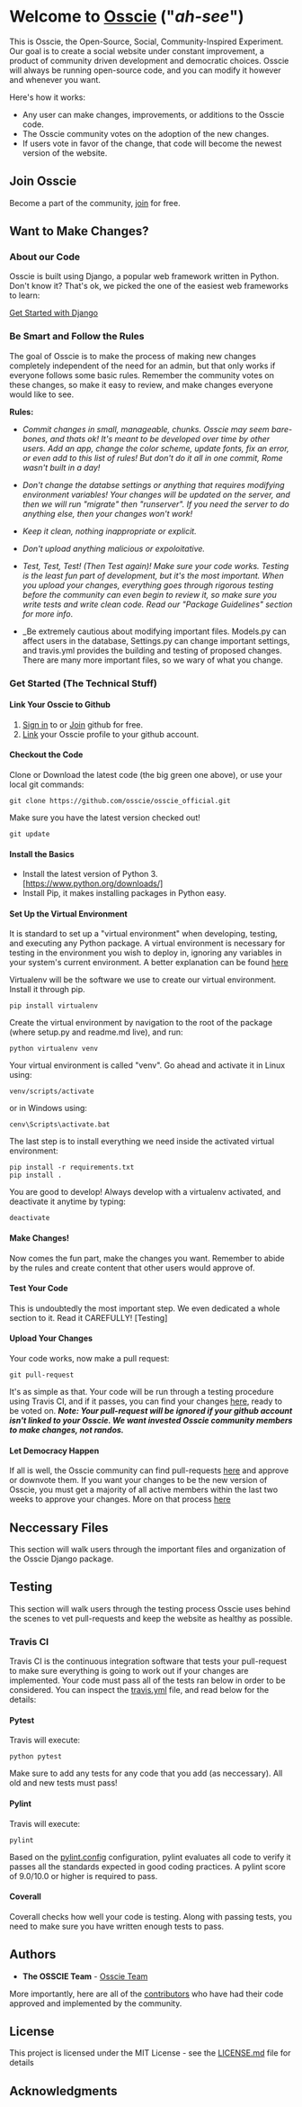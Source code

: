 # Welcome to [Osscie](https://www.google.com) ("_ah-see_")

This is Osscie, the Open-Source, Social, Community-Inspired Experiment. Our goal is to create a social website under constant improvement, a product of community driven development and democratic choices. Osscie will always be running open-source code, and you can modify it however and whenever you want. 

Here's how it works:
* Any user can make changes, improvements, or additions to the Osscie code.
* The Osscie community votes on the adoption of the new changes.
* If users vote in favor of the change, that code will become the newest version of the website.


## Join Osscie

Become a part of the community, [join](https://www.google.com) for free.



## Want to Make Changes?
### About our Code

Osscie is built using Django, a popular web framework written in Python. Don't know it? That's ok, we picked the one of the easiest web frameworks to learn:

  [Get Started with Django](https://www.djangoproject.com/start/)
  


### Be Smart and Follow the Rules
The goal of Osscie is to make the process of making new changes completely independent of the need for an admin, but that only works if everyone follows some basic rules. Remember the community votes on these changes, so make it easy to review, and make changes everyone would like to see.

**Rules:**

* _Commit changes in small, manageable, chunks. Osscie may seem bare-bones, and thats ok! It's meant to be developed over time by other users. Add an app, change the color scheme, update fonts, fix an error, or even add to this list of rules! But don't do it all in one commit, Rome wasn't built in a day!_

* _Don't change the databse settings or anything that requires modifying environment variables! Your changes will be updated on the server, and then we will run "migrate" then "runserver". If you need the server to do anything else, then your changes won't work!_

* _Keep it clean, nothing inappropriate or explicit._

* _Don't upload anything malicious or expoloitative._

* _Test, Test, Test! (Then Test again)! Make sure your code works. Testing is the least fun part of development, but it's the most important. When you upload your changes, everything goes through rigorous testing before the community can even begin to review it, so make sure you write tests and write clean code. Read our "Package Guidelines" section for more info_.

* _Be extremely cautious about modifying important files. Models.py can affect users in the database, Settings.py can change important settings, and travis.yml provides the building and testing of proposed changes. There are many more important files, so we wary of what you change.

### Get Started (The Technical Stuff)
#### Link Your Osscie to Github
1. [Sign in](https://github.com/login) to or [Join](https://github.com/join) github for free. 
2. [Link](https://www.google.com) your Osscie profile to your github account.


#### Checkout the Code
Clone or Download the latest code (the big green one above), or use your local git commands:

```
git clone https://github.com/osscie/osscie_official.git
```

Make sure you have the latest version checked out!
```
git update
```


#### Install the Basics
* Install the latest version of Python 3. [https://www.python.org/downloads/]
* Install Pip, it makes installing packages in Python easy.

#### Set Up the Virtual Environment
It is standard to set up a "virtual environment" when developing, testing, and executing any Python package. A virtual environment is necessary for testing in the environment you wish to deploy in, ignoring any variables in your system's current environment. A better explanation can be found [here](https://www.google.com)

Virtualenv will be the software we use to create our virtual environment. Install it through pip.
  ```
  pip install virtualenv
  ```

Create the virtual environment by navigation to the root of the package (where setup.py and readme.md live), and run:
  ```
  python virtualenv venv
  ```

Your virtual environment is called "venv". Go ahead and activate it in Linux using:
  ```
  venv/scripts/activate
  ```
  or in Windows using:
  ```
  cenv\Scripts\activate.bat
  ```

The last step is to install everything we need inside the activated virtual environment:
  ```
  pip install -r requirements.txt
  pip install .
  ```

You are good to develop! Always develop with a virtualenv activated, and deactivate it anytime by typing:
  ```
  deactivate
  ```

#### Make Changes!
Now comes the fun part, make the changes you want. Remember to abide by the rules and create content that other users would approve of.

#### Test Your Code
This is undoubtedly the most important step. We even dedicated a whole section to it. Read it CAREFULLY! [Testing]

#### Upload Your Changes
Your code works, now make a pull request:
  ```
  git pull-request
  ```
It's as simple as that. Your code will be run through a testing procedure using Travis CI, and if it passes, you can find your changes [here](https://www.google.com), ready to be voted on.
**_Note: Your pull-request will be ignored if your github account isn't linked to your Osscie. We want invested Osscie community members to make changes, not randos._**


#### Let Democracy Happen
If all is well, the Osscie community can find pull-requests [here](https://www.google.com) and approve or downvote them. If you want your changes to be the new version of Osscie, you must get a majority of all active members within the last two weeks to approve your changes. More on that process [here](https://www.google.com)


## Neccessary Files
This section will walk users through the important files and organization of the Osscie Django package.

## Testing
This section will walk users through the testing process Osscie uses behind the scenes to vet pull-requests and keep the website as healthy as possible.

### Travis CI
Travis CI is the continuous integration software that tests your pull-request to make sure everything is going to work out if your changes are implemented. Your code must pass all of the tests ran below in order to be considered. You can inspect the [travis.yml](https://www.google.com) file, and read below for the details:

#### Pytest
Travis will execute:
  ```
  python pytest
  ```
 Make sure to add any tests for any code that you add (as neccessary). All old and new tests must pass!
 
#### Pylint
Travis will execute:
  ```
  pylint
  ```
Based on the [pylint.config](https://www.google.com) configuration, pylint evaluates all code to verify it passes all the standards expected in good coding practices. A pylint score of 9.0/10.0 or higher is required to pass.

#### Coverall
Coverall checks how well your code is testing. Along with passing tests, you need to make sure you have written enough tests
to pass.


## Authors

* **The OSSCIE Team** - [Osscie Team](https://github.com/osscie)

More importantly, here are all of the [contributors](https://github.com/your/project/contributors) who have had their code approved and implemented by the community.

## License

This project is licensed under the MIT License - see the [LICENSE.md](LICENSE.md) file for details

## Acknowledgments
